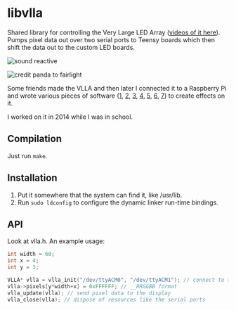 # libvlla

Shared library for controlling the Very Large LED Array ([videos of it here](https://vimeo.com/album/3318776)).
Pumps pixel data out over two serial ports to Teensy boards which then shift the
data out to the custom LED boards.

![sound reactive](http://i.imgur.com/p98LX7s.gif)

![credit panda to fairlight](http://i.imgur.com/o1HWVAY.gif)

Some friends made the VLLA and then later I connected it to a Raspberry Pi
and wrote various pieces of software ([1](https://github.com/jmpinit/vlla-gifs),
[2](https://github.com/jmpinit/vlla-cannon),
[3](https://github.com/jmpinit/vlla-dj),
[4](https://github.com/jmpinit/vlla-lua),
[5](https://github.com/jmpinit/vlla-demotime),
[6](https://github.com/jmpinit/vlla-js),
[7](https://github.com/jmpinit/vlla-shader)) to create effects on it.

I worked on it in 2014 while I was in school.

## Compilation

Just run `make`.

## Installation

1. Put it somewhere that the system can find it, like /usr/lib.
2. Run `sudo ldconfig` to configure the dynamic linker run-time bindings.

## API

Look at vlla.h. An example usage:

```C
int width = 60;
int x = 4;
int y = 3;

VLLA* vlla = vlla_init("/dev/ttyACM0", "/dev/ttyACM1"); // connect to the display hardware
vlla->pixels[y*width+x] = 0xFFFFFF; // __RRGGBB format
vlla_update(vlla); // send pixel data to the display
vlla_close(vlla); // dispose of resources like the serial ports
```
